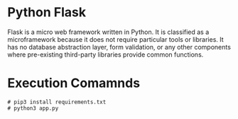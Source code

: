 # Python Flask

Flask is a micro web framework written in Python. It is classified as a microframework because it does not require particular tools or libraries. It has no database abstraction layer, form validation, or any other components where pre-existing third-party libraries provide common functions.

# Execution Comamnds
    # pip3 install requirements.txt
    # python3 app.py